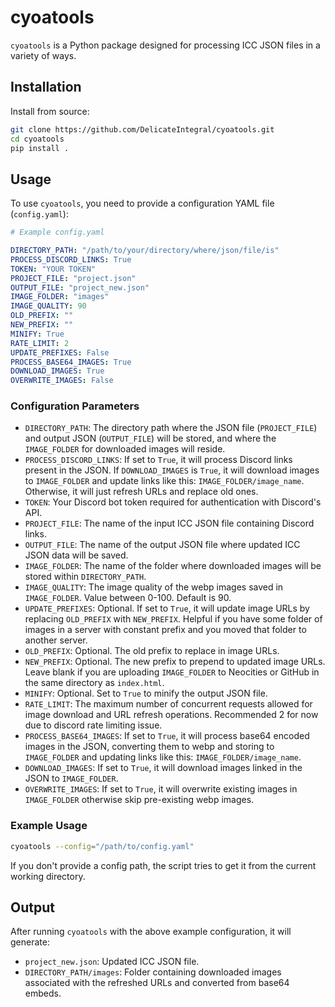 # cyoatools

`cyoatools` is a Python package designed for processing ICC JSON files in a variety of ways.

## Installation

Install from source:

```bash
git clone https://github.com/DelicateIntegral/cyoatools.git
cd cyoatools
pip install .
```

## Usage

To use `cyoatools`, you need to provide a configuration YAML file (`config.yaml`):

```yaml
# Example config.yaml

DIRECTORY_PATH: "/path/to/your/directory/where/json/file/is"
PROCESS_DISCORD_LINKS: True
TOKEN: "YOUR TOKEN"
PROJECT_FILE: "project.json"
OUTPUT_FILE: "project_new.json"
IMAGE_FOLDER: "images"
IMAGE_QUALITY: 90
OLD_PREFIX: ""
NEW_PREFIX: ""
MINIFY: True
RATE_LIMIT: 2
UPDATE_PREFIXES: False
PROCESS_BASE64_IMAGES: True
DOWNLOAD_IMAGES: True
OVERWRITE_IMAGES: False
```

### Configuration Parameters

- `DIRECTORY_PATH`: The directory path where the JSON file (`PROJECT_FILE`) and output JSON (`OUTPUT_FILE`) will be stored, and where the `IMAGE_FOLDER` for downloaded images will reside.
- `PROCESS_DISCORD_LINKS`: If set to `True`, it will process Discord links present in the JSON. If `DOWNLOAD_IMAGES` is `True`, it will download images to `IMAGE_FOLDER` and update links like this: `IMAGE_FOLDER/image_name`. Otherwise, it will just refresh URLs and replace old ones. 
- `TOKEN`: Your Discord bot token required for authentication with Discord's API.
- `PROJECT_FILE`: The name of the input ICC JSON file containing Discord links.
- `OUTPUT_FILE`: The name of the output JSON file where updated ICC JSON data will be saved.
- `IMAGE_FOLDER`: The name of the folder where downloaded images will be stored within `DIRECTORY_PATH`.
- `IMAGE_QUALITY`: The image quality of the webp images saved in `IMAGE_FOLDER`. Value between 0-100. Default is 90.
- `UPDATE_PREFIXES`: Optional. If set to `True`, it will update image URLs by replacing `OLD_PREFIX` with `NEW_PREFIX`. Helpful if you have some folder of images in a server with constant prefix and you moved that folder to another server.
- `OLD_PREFIX`: Optional. The old prefix to replace in image URLs.
- `NEW_PREFIX`: Optional. The new prefix to prepend to updated image URLs. Leave blank if you are uploading `IMAGE_FOLDER` to Neocities or GitHub in the same directory as `index.html`.
- `MINIFY`: Optional. Set to `True` to minify the output JSON file.
- `RATE_LIMIT`: The maximum number of concurrent requests allowed for image download and URL refresh operations. Recommended 2 for now due to discord rate limiting issue.
- `PROCESS_BASE64_IMAGES`: If set to `True`, it will process base64 encoded images in the JSON, converting them to webp and storing to `IMAGE_FOLDER` and updating links like this: `IMAGE_FOLDER/image_name`.
- `DOWNLOAD_IMAGES`: If set to `True`, it will download images linked in the JSON to `IMAGE_FOLDER`.
- `OVERWRITE_IMAGES`: If set to `True`, it will overwrite existing images in `IMAGE_FOLDER` otherwise skip pre-existing webp images.

### Example Usage

```bash
cyoatools --config="/path/to/config.yaml"
```

If you don't provide a config path, the script tries to get it from the current working directory.

## Output

After running `cyoatools` with the above example configuration, it will generate:
- `project_new.json`: Updated ICC JSON file.
- `DIRECTORY_PATH/images`: Folder containing downloaded images associated with the refreshed URLs and converted from base64 embeds.
